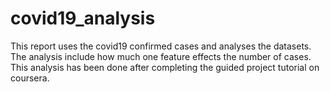 # covid19_analysis
This report uses the covid19 confirmed cases and analyses the datasets. The analysis include how much one feature effects the number of cases. This analysis has been done after completing the guided project tutorial on coursera.
